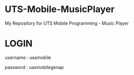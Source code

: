 # UTS-Mobile-MusicPlayer
My Repository for UTS Mobile Programming - Music Player

<h1>LOGIN</h1>

<p>username : uasmobile</p>
<p>password : uasmobilegenap</p>
